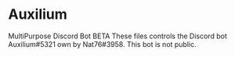 # Auxilium
MultiPurpose Discord Bot BETA
These files controls the Discord bot Auxilium#5321 own by Nat76#3958.
This bot is not public.
